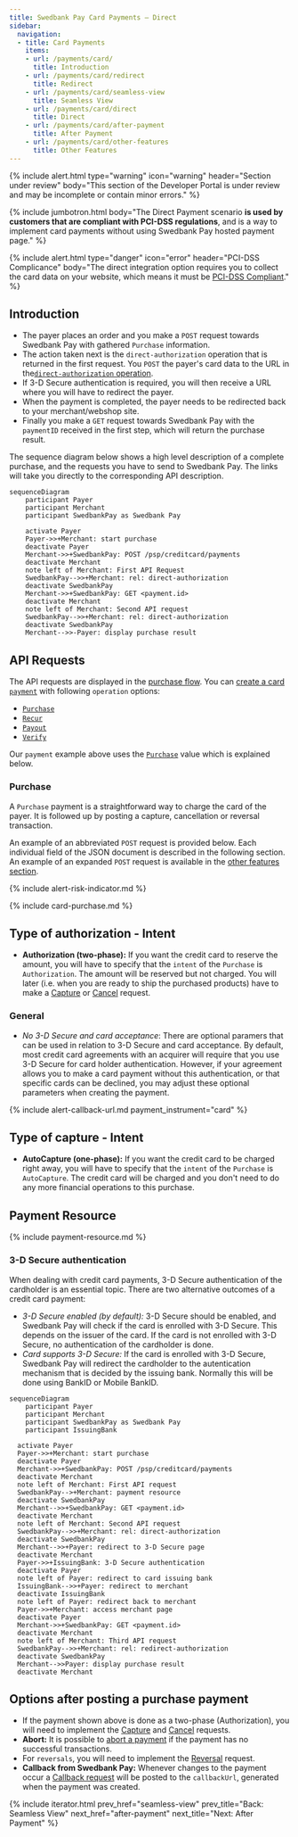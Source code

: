 ```yaml
---
title: Swedbank Pay Card Payments – Direct
sidebar:
  navigation:
  - title: Card Payments
    items:
    - url: /payments/card/
      title: Introduction
    - url: /payments/card/redirect
      title: Redirect
    - url: /payments/card/seamless-view
      title: Seamless View
    - url: /payments/card/direct
      title: Direct
    - url: /payments/card/after-payment
      title: After Payment
    - url: /payments/card/other-features
      title: Other Features
---
```


{% include alert.html type="warning"
                      icon="warning"
                      header="Section under review"
                      body="This section of the Developer Portal is under
                      review and may be incomplete or contain minor errors." %}

{% include jumbotron.html body="The Direct Payment scenario **is used by
customers that are compliant with PCI-DSS regulations**, and is a way to
implement card payments without using Swedbank Pay hosted payment page." %}

{% include alert.html type="danger" icon="error" header="PCI-DSS Complicance"
body="The direct integration option requires you to collect the card data on
your website, which means it must be [PCI-DSS Compliant](
https://www.pcisecuritystandards.org/)." %}

## Introduction

* The payer places an order and you make a `POST` request towards Swedbank Pay
  with gathered `Purchase` information.
* The action taken next is the `direct-authorization` operation that is returned
  in the first request. You `POST` the payer's card data to the URL in
  the[`direct-authorization` operation][authorization].
* If 3-D Secure authentication is required, you will then receive a URL where
  you will have to redirect the payer.
* When the payment is completed, the payer needs to be redirected back to your
  merchant/webshop site.
* Finally you make a `GET` request towards Swedbank Pay with the `paymentID`
  received in the first step, which will return the purchase result.

The sequence diagram below shows a high level description of a complete
purchase, and the requests you have to send to Swedbank Pay. The links will take
you directly to the corresponding API description.

```mermaid
sequenceDiagram
    participant Payer
    participant Merchant
    participant SwedbankPay as Swedbank Pay

    activate Payer
    Payer->>+Merchant: start purchase
    deactivate Payer
    Merchant->>+SwedbankPay: POST /psp/creditcard/payments
    deactivate Merchant
    note left of Merchant: First API Request
    SwedbankPay-->>+Merchant: rel: direct-authorization
    deactivate SwedbankPay
    Merchant->>+SwedbankPay: GET <payment.id>
    deactivate Merchant
    note left of Merchant: Second API request
    SwedbankPay-->>+Merchant: rel: direct-authorization
    deactivate SwedbankPay
    Merchant-->>-Payer: display purchase result
```

## API Requests

The API requests are displayed in the [purchase flow][purchase].
You can [create a card `payment`][create-payment] with following `operation`
options:

* [`Purchase`][purchase]
* [`Recur`][recur]
* [`Payout`][payout]
* [`Verify`][verify]

Our `payment` example above uses the [`Purchase`][purchase] value which is
explained below.

### Purchase

A `Purchase` payment is a straightforward way to charge the card of the payer.
It is followed up by posting a capture, cancellation or reversal transaction.

An example of an abbreviated `POST` request is provided below. Each individual field of the JSON document is described in the following section.
An example of an expanded `POST` request is available in the
[other features section][purchase].

{% include alert-risk-indicator.md %}

{% include card-purchase.md %}

## Type of authorization - Intent

* **Authorization (two-phase):** If you want the credit card to reserve the
  amount, you will have to specify that the `intent` of the `Purchase` is
  `Authorization`. The amount will be reserved but not charged. You will later
  (i.e. when you are ready to ship the purchased products) have to make a
  [Capture][capture] or [Cancel][cancel] request.

### General

* *No 3-D Secure and card acceptance*: There are optional paramers that can be
  used in relation to 3-D Secure and card acceptance. By default, most credit
  card agreements with an acquirer will require that you use 3-D Secure for card
  holder authentication. However, if your agreement allows you to make a card
  payment without this authentication, or that specific cards can be declined,
  you may adjust these optional parameters when creating the payment.

{% include alert-callback-url.md payment_instrument="card" %}

## Type of capture - Intent

* **AutoCapture (one-phase):** If you want the credit card to be charged right
  away, you will have to specify that the `intent` of the `Purchase` is
  `AutoCapture`. The credit card will be charged and you don't need to do any
  more financial operations to this purchase.

## Payment Resource

{% include payment-resource.md %}

### 3-D Secure authentication

When dealing with credit card payments, 3-D Secure authentication of the
cardholder is an essential topic. There are two alternative outcomes of a credit
card payment:

* *3-D Secure enabled (by default):* 3-D Secure should be enabled, and
  Swedbank Pay will check if the card is enrolled with 3-D Secure. This depends
  on the issuer of the card. If the card is not enrolled with 3-D Secure, no
  authentication of the cardholder is done.
* *Card supports 3-D Secure:* If the card is enrolled with 3-D Secure,
  Swedbank Pay will redirect the cardholder to the autentication mechanism that
  is decided by the issuing bank. Normally this will be done using BankID or
  Mobile BankID.

```mermaid
sequenceDiagram
    participant Payer
    participant Merchant
    participant SwedbankPay as Swedbank Pay
    participant IssuingBank

  activate Payer
  Payer->>+Merchant: start purchase
  deactivate Payer
  Merchant->>+SwedbankPay: POST /psp/creditcard/payments
  deactivate Merchant
  note left of Merchant: First API request
  SwedbankPay-->+Merchant: payment resource
  deactivate SwedbankPay
  Merchant-->>+SwedbankPay: GET <payment.id>
  deactivate Merchant
  note left of Merchant: Second API request
  SwedbankPay-->>+Merchant: rel: direct-authorization
  deactivate SwedbankPay
  Merchant-->>+Payer: redirect to 3-D Secure page
  deactivate Merchant
  Payer->>+IssuingBank: 3-D Secure authentication
  deactivate Payer
  note left of Payer: redirect to card issuing bank
  IssuingBank-->>+Payer: redirect to merchant
  deactivate IssuingBank
  note left of Payer: redirect back to merchant
  Payer->>+Merchant: access merchant page
  deactivate Payer
  Merchant->>+SwedbankPay: GET <payment.id>
  deactivate Merchant
  note left of Merchant: Third API request
  SwedbankPay-->>+Merchant: rel: redirect-authorization
  deactivate SwedbankPay
  Merchant-->>Payer: display purchase result
  deactivate Merchant
```

## Options after posting a purchase payment

* If the payment shown above is done as a two-phase (Authorization), you will
  need to implement the [Capture][capture] and [Cancel][cancel] requests.
* **Abort:** It is possible to [abort a payment][abort] if the payment has no
  successful transactions.
* For `reversals`, you will need to implement the [Reversal][reversal] request.
* **Callback from Swedbank Pay:** Whenever changes to the payment occur a
  [Callback request][callback] will be posted to the `callbackUrl`, generated
  when the payment was created.

{% include iterator.html prev_href="seamless-view" prev_title="Back: Seamless View"
next_href="after-payment" next_title="Next: After Payment" %}

[abort]: /payments/card/other-features#abort
[expansion]: /payments/card/other-features#expansion
[callback]: /payments/card/other-features#callback
[cancel]: /payments/card/after-payment#cancellations
[capture]: /payments/card/after-payment#capture
[reversal]: /payments/card/after-payment#reversals
[authorization]: /payments/card/other-features#create-authorization-transaction
[other features]: /payments/card/other-features#purchase
[purchase]:  /payments/card/other-features#purchase
[recur]:  /payments/card/other-features#recur
[payout]:  /payments/card/other-features#purchase
[verify]: /payments/card/other-features#verify
[create-payment]: /payments/card/other-features#create-payment
